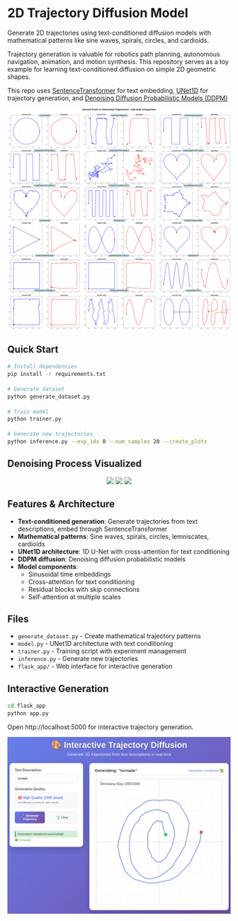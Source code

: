 # 2D Trajectory Diffusion Model

Generate 2D trajectories using text-conditioned diffusion models with mathematical patterns like sine waves, spirals, circles, and cardioids.

Trajectory generation is valuable for robotics path planning, autonomous navigation, animation, and motion synthesis. This repository serves as a toy example for learning text-conditioned diffusion on simple 2D geometric shapes.

This repo uses [SentenceTransformer](https://sbert.net/) for text embedding, [UNet1D](https://huggingface.co/docs/diffusers/en/api/models/unet) for trajectory generation, and [Denoising Diffusion Probabilistic Models (DDPM)](https://arxiv.org/abs/2006.11239)

![Comparison](imgs/compare.png)


## Quick Start

```bash
# Install dependencies
pip install -r requirements.txt

# Generate dataset
python generate_dataset.py

# Train model
python trainer.py

# Generate new trajectories  
python inference.py --exp_idx 0 --num_samples 20 --create_plots
```

## Denoising Process Visualized

<div align="center">
  <img src="imgs/process1.gif" width="30%" />
  <img src="imgs/process2.gif" width="30%" />
  <img src="imgs/process3.gif" width="30%" />
</div>




## Features & Architecture

- **Text-conditioned generation**: Generate trajectories from text descriptions, embed through SentenceTransformer
- **Mathematical patterns**: Sine waves, spirals, circles, lemniscates, cardioids
- **UNet1D architecture**: 1D U-Net with cross-attention for text conditioning
- **DDPM diffusion**: Denoising diffusion probabilistic models
- **Model components**:
  - Sinusoidal time embeddings
  - Cross-attention for text conditioning
  - Residual blocks with skip connections
  - Self-attention at multiple scales

## Files

- `generate_dataset.py` - Create mathematical trajectory patterns
- `model.py` - UNet1D architecture with text conditioning
- `trainer.py` - Training script with experiment management
- `inference.py` - Generate new trajectories
- `flask_app/` - Web interface for interactive generation

## Interactive Generation


```bash
cd flask_app
python app.py
```

Open http://localhost:5000 for interactive trajectory generation.


![Sample Trajectories](imgs/image.png)

